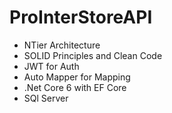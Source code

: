 # ProInterStoreAPI 

- NTier Architecture
- SOLID Principles and Clean Code
- JWT for Auth
- Auto Mapper for Mapping
- .Net Core 6 with EF Core
- SQl Server
